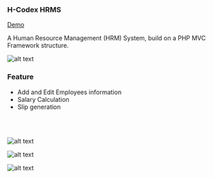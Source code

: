 <h3>H-Codex HRMS</h3>

<a href="https://codyx.000webhostapp.com" target="_blank">Demo</a> 


<p>A Human Resource Management (HRM) System, build on a PHP MVC Framework structure.</p>

![alt text](https://github.com/moElhaj/hrms/blob/master/readme/payroll.PNG)

<h3>Feature</h3>
<ul>
<li>Add and Edit Employees information</li>
<li>Salary Calculation</li>
<li>Slip generation</li>
</ul>

<br>
<br>

![alt text](https://github.com/moElhaj/hrms/blob/master/readme/employees.PNG)


![alt text](https://github.com/moElhaj/hrms/blob/master/readme/payroll_department.PNG)


![alt text](https://github.com/moElhaj/hrms/blob/master/readme/slip.PNG)
